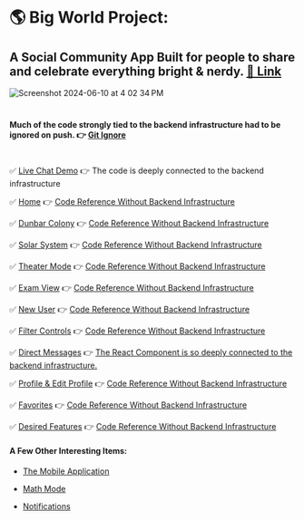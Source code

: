 # 🌎 Big World Project:
## A Social Community App Built for people to share and celebrate everything bright & nerdy. [🔗 Link](https://bigworldproject.com/auth)
![Screenshot 2024-06-10 at 4 02 34 PM](https://github.com/rabusmccaleb/riggs/assets/69118018/12d502cd-a28c-485d-b6ca-7f8f4d479fd1)

#
#### Much of the code strongly tied to the backend infrastructure had to be ignored on push. 👉 [Git Ignore](https://github.com/rabusmccaleb/riggs/blob/master/.gitignore)
#
✅ [Live Chat Demo](https://drive.google.com/file/d/18oXEJBsO1DLqTOAtyy75exIQbLde6iEp/view?usp=sharing) 👉 The code is deeply connected to the backend infrastructure

✅ [Home](https://drive.google.com/file/d/1GSlReVAf6HGmBQC3Q18x61kQcS2r7ywF/view?usp=sharing) 👉 [Code Reference Without Backend Infrastructure](https://github.com/rabusmccaleb/riggs/blob/master/src/app/Pages/Home)

✅ [Dunbar Colony](https://drive.google.com/file/d/1q0VoR0uSj7yiuH40d10WfjsW2KbcBW7H/view?usp=sharing) 👉 [Code Reference Without Backend Infrastructure](https://github.com/rabusmccaleb/riggs/tree/master/src/app/Pages/DunbarColony)

✅ [Solar System](https://drive.google.com/file/d/1ikj4HZKidERGdHxxDAfIzgNBhlI3J8Fu/view?usp=sharing) 👉 [Code Reference Without Backend Infrastructure](https://github.com/rabusmccaleb/riggs/tree/master/src/app/Components/SolarSystem)

✅ [Theater Mode](https://drive.google.com/file/d/1oec4S16RUQmFM91cs479wFVBOZhcMCtQ/view?usp=sharing) 👉 [Code Reference Without Backend Infrastructure](https://github.com/rabusmccaleb/riggs/tree/master/src/app/Components/Theater)

✅ [Exam View](https://drive.google.com/file/d/1W_yUBCs91aqoSAs9o5pUntMUAQ_aTCxV/view?usp=sharing) 👉 [Code Reference Without Backend Infrastructure](https://github.com/rabusmccaleb/riggs/tree/master/src/app/Pages/TestView)

✅ [New User](https://drive.google.com/file/d/1nUxMSDJnYyswEYg4AeRUrX5Mz9IQUILP/view?usp=sharing) 👉 [Code Reference Without Backend Infrastructure](https://github.com/rabusmccaleb/riggs/tree/master/src/app/Pages/NewUserPage)

✅ [Filter Controls](https://drive.google.com/file/d/1p6l0i-kItNnzTBtdGrTaxjKjvHc0AtXb/view?usp=sharing) 👉 [Code Reference Without Backend Infrastructure](https://github.com/rabusmccaleb/riggs/tree/master/src/app/Pages/FilterView)

✅ [Direct Messages](https://drive.google.com/file/d/1EmeeFZQ2ZEHEDOadhiwkzaJ7-f2xObTk/view?usp=sharing) 👉 [The React Component is so deeply connected to the backend infrastructure.](https://github.com/rabusmccaleb/riggs/tree/master/src/app/Pages/Messages)

✅ [Profile & Edit Profile](https://drive.google.com/file/d/1zBZGh6ESMRAOw5twfAr4nwQlFXgqo6JW/view?usp=sharing) 👉 [Code Reference Without Backend Infrastructure](https://github.com/rabusmccaleb/riggs/tree/master/src/app/Pages/Profile)

✅ [Favorites](https://drive.google.com/file/d/1nkqHUyTsMp1mxGK9iNgpPFSlGcDD_SKX/view?usp=sharing) 👉 [Code Reference Without Backend Infrastructure](https://github.com/rabusmccaleb/riggs/tree/master/src/app/Pages/FavoritesView)

✅ [Desired Features](https://drive.google.com/file/d/1u5OS4Wez5yUxYdYXuEC1VlC33yfUBgNn/view?usp=sharing) 👉 [Code Reference Without Backend Infrastructure](https://github.com/rabusmccaleb/riggs/tree/master/src/app/Components/DesiredFeatures)

#### A Few Other Interesting Items:
- [The Mobile Application](https://drive.google.com/file/d/1ETFg0RXf8_nKBPukgl049Sjp8YwYm_VH/view?usp=sharing)

- [Math Mode](https://drive.google.com/file/d/1OksoPkUyIaEacrdSkdfXSULr9YPs0DOq/view?usp=sharing)

- [Notifications](https://drive.google.com/file/d/1DlvbZwqVRFPlKKXJWkaSITZa7hih7ezJ/view?usp=sharing)
